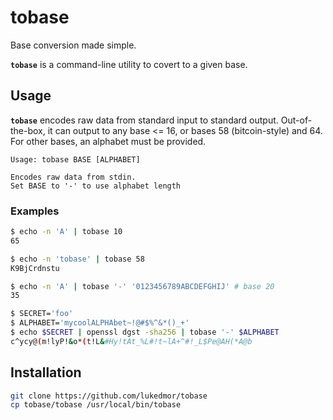 # tobase

Base conversion made simple.

__`tobase`__ is a command-line utility to covert to a given base.

## Usage

__`tobase`__ encodes raw data from standard input to standard output.
Out-of-the-box, it can output to any base <= 16, or bases 58 (bitcoin-style)
and 64. For other bases, an alphabet must be provided.

```
Usage: tobase BASE [ALPHABET]

Encodes raw data from stdin.
Set BASE to '-' to use alphabet length
```

### Examples

```sh
$ echo -n 'A' | tobase 10
65

$ echo -n 'tobase' | tobase 58
K9BjCrdnstu

$ echo -n 'A' | tobase '-' '0123456789ABCDEFGHIJ' # base 20
35

$ SECRET='foo'
$ ALPHABET='mycoolALPHAbet~!@#$%^&*()_+'
$ echo $SECRET | openssl dgst -sha256 | tobase '-' $ALPHABET
c^ycy@(m!lyP!&o*(t!L&#Hy!tAt_%L#!t~lA+^#!_L$Pe@AH(*A@b
```

## Installation

```sh
git clone https://github.com/lukedmor/tobase
cp tobase/tobase /usr/local/bin/tobase
```
